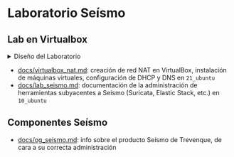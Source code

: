 # Laboratorio Seísmo

## Lab en Virtualbox

<details>
<summary>Diseño del Laboratorio</summary>

```mermaid
    flowchart LR;

subgraph LAN[LAN 192.168.1.0/24]
HOST(HOST Pop!_OS w/ VirtualBox)
end

HOST --. bridge .--- 21_ubuntu


subgraph NAT[NAT 10.0.20.0/24]
10_ubuntu[10_ubuntu - SEISMO]
21_ubuntu[21_ubuntu - DHCP/DNS]
22_ubuntu
41_windows11
42_windows10
end
```
</details>

- [docs/virtualbox_nat.md](/docs/virtualbox_nat.md): creación de red NAT en VirtualBox, instalación de máquinas virtuales, configuración de DHCP y DNS en `21_ubuntu`
- [docs/lab_seismo.md](/docs/lab_seismo.md): documentación de la administración de herramientas subyacentes a Seísmo (Suricata, Elastic Stack, etc.) en `10_ubuntu`


## Componentes Seísmo

- [docs/og_seismo.md](/docs/og_seismo.md): info sobre el producto Seísmo de Trevenque, de cara a su correcta administración

<!-- - Elastic Stack
- netdiscover
- Suricata -->

